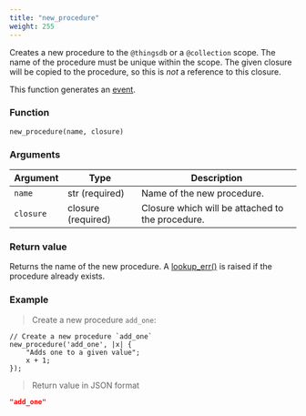 ```yaml
---
title: "new_procedure"
weight: 255
---
```


Creates a new procedure to the `@thingsdb` or a `@collection` scope. The name of the procedure must be unique within the scope.
The given closure will be copied to the procedure, so this is *not* a reference to this closure.

This function generates an [event](../../overview/events).

### Function

`new_procedure(name, closure)`

### Arguments

Argument | Type | Description
-------- | ---- | -----------
`name` | str (required) | Name of the new procedure.
`closure` | closure (required) | Closure which will be attached to the procedure.

### Return value

Returns the name of the new procedure.  A [lookup_err()](../../errors/lookup_err) is raised
if the procedure already exists.

### Example

> Create a new procedure `add_one`:

```thingsdb,json_response
// Create a new procedure `add_one`
new_procedure('add_one', |x| {
    "Adds one to a given value";
    x + 1;
});
```

> Return value in JSON format

```json
"add_one"
```
